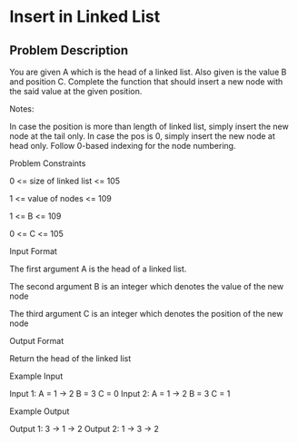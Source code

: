 # Insert in Linked List

## Problem Description

You are given A which is the head of a linked list. Also given is the value B and position C. Complete the function that should insert a new node with the said value at the given position.

Notes:

In case the position is more than length of linked list, simply insert the new node at the tail only.
In case the pos is 0, simply insert the new node at head only.
Follow 0-based indexing for the node numbering.


Problem Constraints

0 <= size of linked list <= 105

1 <= value of nodes <= 109

1 <= B <= 109

0 <= C <= 105



Input Format

The first argument A is the head of a linked list.

The second argument B is an integer which denotes the value of the new node

The third argument C is an integer which denotes the position of the new node



Output Format

Return the head of the linked list


Example Input

Input 1:
A = 1 -> 2
B = 3
C = 0
Input 2:
A = 1 -> 2
B = 3
C = 1


Example Output

Output 1:
3 -> 1 -> 2
Output 2:
1 -> 3 -> 2
